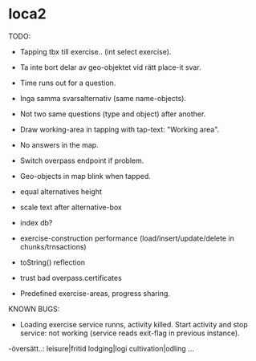 # loca2

TODO:
- Tapping tbx till exercise.. (int select exercise).
- Ta inte bort delar av geo-objektet vid rätt place-it svar.
- Time runs out for a question.
- Inga samma svarsalternativ (same name-objects).
- Not two same questions (type and object) after another.
- Draw working-area in tapping with tap-text: "Working area".

- No answers in the map.
- Switch overpass endpoint if problem.
- Geo-objects in map blink when tapped.

- equal alternatives height
- scale text after alternative-box

- index db?
- exercise-construction performance (load/insert/update/delete in chunks/trnsactions)
- toString() reflection
- trust bad overpass.certificates

- Predefined exercise-areas, progress sharing.


KNOWN BUGS:
- Loading exercise service runns, activity killed. Start activity and stop service: not working
 (service reads exit-flag in previous instance).




-översätt..:
leisure|fritid
lodging|logi
cultivation|odling
...
